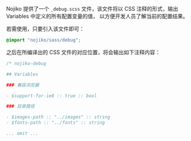
Nojiko 提供了一个 `_debug.scss` 文件，该文件将以 CSS 注释的形式，输出 Variables 中定义的所有配置变量的值，
以方便开发人员了解当前的配置结果。

若需使用，只要引入该文件即可：

```scss
@import "nojiko/sass/debug";
```

之后在所编译出的 CSS 文件的对应位置，将会输出如下注释内容：

```css
/* nojiko-debug

## Variables

### 兼容浏览器

- $support-for-ie8 :: true :: bool

### 目录路径

- $images-path :: "../images" :: string
- $fonts-path :: "../fonts" :: string

... omit ...
```
